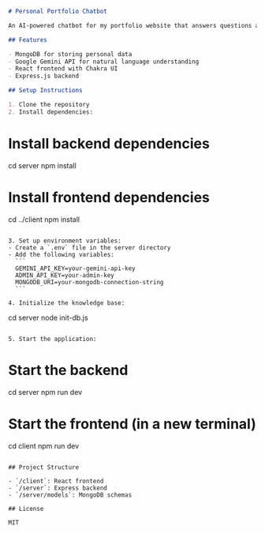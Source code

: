 ```markdown
# Personal Portfolio Chatbot

An AI-powered chatbot for my portfolio website that answers questions about my background, skills, and projects.

## Features

- MongoDB for storing personal data
- Google Gemini API for natural language understanding
- React frontend with Chakra UI
- Express.js backend

## Setup Instructions

1. Clone the repository
2. Install dependencies:
   ```
   # Install backend dependencies
   cd server
   npm install
   
   # Install frontend dependencies
   cd ../client
   npm install
   ```

3. Set up environment variables:
   - Create a `.env` file in the server directory
   - Add the following variables:
     ```
     GEMINI_API_KEY=your-gemini-api-key
     ADMIN_API_KEY=your-admin-key
     MONGODB_URI=your-mongodb-connection-string
     ```

4. Initialize the knowledge base:
   ```
   cd server
   node init-db.js
   ```

5. Start the application:
   ```
   # Start the backend
   cd server
   npm run dev
   
   # Start the frontend (in a new terminal)
   cd client
   npm run dev
   ```

## Project Structure

- `/client`: React frontend
- `/server`: Express backend
- `/server/models`: MongoDB schemas

## License

MIT